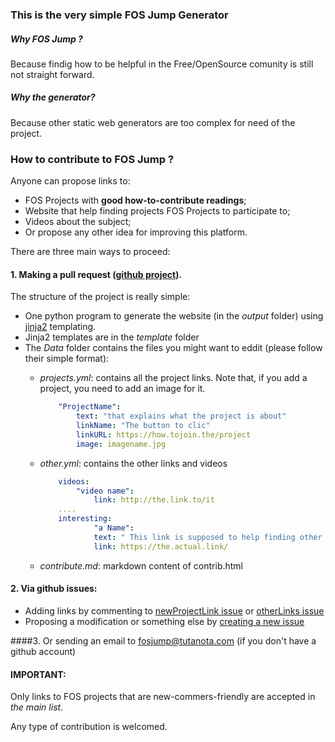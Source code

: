 ### This is the very simple **FOS Jump** Generator

##### Why *FOS Jump* ?
Because findig how to be helpful in the Free/OpenSource comunity is still not straight forward.


##### Why the generator? 
Because other static web generators are too complex for need of the project.

### How to contribute to **FOS Jump** ?

Anyone can propose links to:

* FOS Projects with **good how-to-contribute readings**;
* Website that help finding projects FOS Projects to participate to;
* Videos about the subject;
* Or propose any other idea for improving this platform.

There are three main ways to proceed:

#### 1. Making a pull request ([github project]()).
The structure of the project is really simple:
* One python program to generate the website (in the *output* folder) using [jinja2](http://jinja.pocoo.org/) templating. 
* Jinja2 templates are in the *template* folder
* The *Data* folder contains the files you might want to eddit (please follow their simple format):
	* *projects.yml*: contains all the project links. Note that, if you add a project, you need to add an image for it.

		```yaml
			"ProjectName":
			    text: "that explains what the project is about"
			    linkName: "The button to clic"
			    linkURL: https://how.tojoin.the/project
			    image: imagename.jpg
		```	

	* *other.yml*: contains the other links and videos

		```yaml
			videos:
				"video name":
					link: http://the.link.to/it
			....
			interesting:
	    			"a Name": 
					text: " This link is supposed to help finding other Open Source projects to contribute to"
					link: https://the.actual.link/

		```
	* *contribute.md*: markdown content of contrib.html
		


#### 2. Via github issues: 
* Adding links by commenting to [newProjectLink issue](http://github.com/fos-contrib/fos-contrib.github.io/issues/projectLinks) or [otherLinks issue](https://github.com/SamyMe/FOSS-contrib/issues/2)
* Proposing a modification or something else by [creating a new issue](http://github.com/fos-contrib/fos-contrib.github.io/issues)

####3. Or sending an email to fosjump@tutanota.com (if you don't have a github account)


#### **IMPORTANT**: 
Only links to FOS projects that are new-commers-friendly are accepted in *the main list*. 

Any type of contribution is welcomed.

